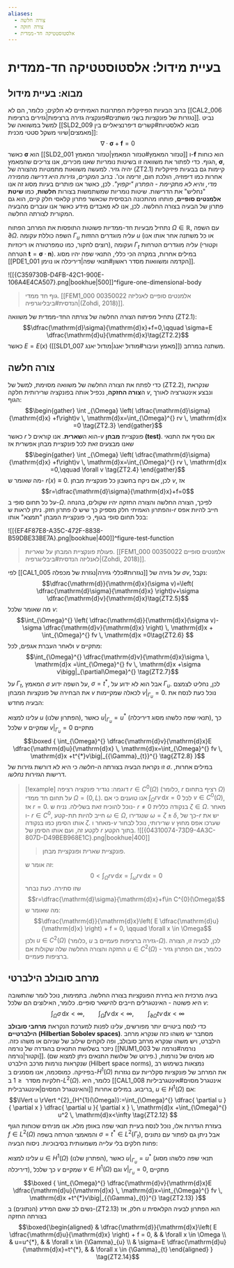 ```yaml
---
aliases:
  - צורה חלשה
  - צורה חזקה
  - אלסטוסטטיקה חד-ממדית
---
```

# בעיית מידול: אלסטוסטטיקה חד-ממדית

## מבוא: בעיית מידול

ברוב הבעיות הפיזיקלית הפתרונות האמיתיים לא *חלקים*; כלומר, הם לא [[CAL2_006 נגזרות של פונקציות בשני משתנים#פונקציה גזירה ברציפות|גזירים ברציפות]]. נביט למשל במשוואה של [[SLD2_009 מבוא לאלסטיות#קשרים דיפרנציאליים בין מאמצים|שיווי משקל סטטי מכנית]]:
$$\nabla\cdot \boldsymbol{\sigma}+\mathbf{f}=0 \tag{ZT2.1}$$
כאשר $\boldsymbol{\sigma}$ הוא [[SLD2_001 טנזור המאמץ#טנזור המאמץ|טנזור המאמץ]] ו-$\mathbf{f}$ הוא כוחות הגוף.
כדי לפתור את משוואה זו בשיטות נומריות שאנו מכירים, אנו צריכים שהמאמץ, $\boldsymbol{\sigma}$, יהיה גזיר. למעשה משוואות מתמטיות מהצורה של $\text{(ZT2.1)}$ קיימות גם בבעיות פיזיקליות אחרות כמו דיפוזיה, הולכת חום, זרימה וכו'. *ברוב המקרים, גזירות היא דרישה מחמירה מדי, והיא לא מתקיימת - הפתרון "יקפוץ"*. לכן, כאשר אנו פותרים בעיות מסוג זה אנו "נחליש" את הדרישות. שיטות נומריות שמשתמשות בצורות **חלשות**, כמו **שיטת אלמנטים סופיים**, פותחו מהתכונה הבסיסית שכאשר פתרון קלאסי חלק קיים, הוא גם פתרון של הבעיה בצורה החלשה. לכן, אנו לא מאבדים מידע כאשר אנו עוברים מהבעיה המקורית לצורתה החלשה.

נתחיל מבעיות חד-ממדיות פשוטות התופסות את המרחב הפתוח $\Omega \in \mathbb{R}$, עם השפה $\partial\Omega$. השפה כוללת עקומה ${\Gamma}_{u}$ עליה מוגדרים ההזזות $u$ (או כל משתנה אחר אותו אנו רוצים לחקור, כמו טמפרטורה או ריכוזיות), ועקומה ${\Gamma}_{t}$ עליה מוגדרים הטרחות (וקטורי הטרחה $\mathbf{t}=\boldsymbol{\sigma}\cdot \mathbf{n}$). במילים אחרות, במקרה הכי כללי, התנאי שפה יהיו מסוג [[PDE1_001 הקדמה ומשוואות מסדר ראשון#תנאי שפה|דיריכלה או נוימן]].

![[{C359730B-D4FB-42C1-900E-106A4E4CA507}.png|bookhue|500]]^figure-one-dimensional-body
>גוף חד ממדי. [[FEM1_000 00350022 אלמנטים סופיים לאנליזה הנדסית#ביבליוגרפיה|(Zohdi, 2018)]].

נתחיל מפיתוח הצורה החלשה של צורתה החד-ממדית של משוואה $\text{(ZT2.1)}$:
$$\dfrac{\mathrm{d}\sigma}{\mathrm{d}x}+f=0,\qquad \sigma=E \dfrac{\mathrm{d}u}{\mathrm{d}x}\tag{ZT2.2}$$
כאשר $E=E(x)$ ([[SLD1_007 מאמץ ועיבור#מודול יאנג|מודול יאנג]]) משתנה במרחב.

## צורה חלשה
כדי לפתח את הצורה החלשה של משוואה מסוימת, למשל של $\text{(ZT2.2)}$, שנקראת ה**צורה החזקה**, נכפיל אותה בפונקציה שרירותית חלקה $v$, ונבצע אינטגרציה לאורך הגוף:
$$\begin{gather}
\int _{\Omega} \left( \dfrac{\mathrm{d}\sigma}{\mathrm{d}x} +f\right)v \, \mathrm{d}x=\int_{\Omega}^{} rv \, \mathrm{d}x  =0 \tag{ZT2.3}
\end{gather}$$
כאשר $r$ הוא ה**שארית**. אנו קוראים ל-$v$ פונקציית **מבחן (test)**. אם נוסיף את התנאי שאנו מבצעים זאת לכל פונקציית מבחן אפשרית אז
$$\begin{gather}
\int _{\Omega} \left( \dfrac{\mathrm{d}\sigma}{\mathrm{d}x} +f\right)v \, \mathrm{d}x=\int_{\Omega}^{} rv \, \mathrm{d}x  =0,\qquad \forall v \tag{ZT2.4}
\end{gather}$$
מה שאומר ש- $r(x)\equiv0$. לכן, אם ניקח בחשבון כל פונקציית מבחן $v$, אז
$$r=\dfrac{\mathrm{d}\sigma}{\mathrm{d}x}+f=0$$
על כל תחום סופי ב-$\Omega$. לפיכך, הצורה החלשה והצורה החזקה יהיו שקולים, בהנחה והפתרון האמיתי חלק מספיק כך שיש לו פתרון חזק. ניתן לראות ש-$r$ חייב להיות אפס בכל תחום סופי בגוף, כי פונקציית המבחן "תמצא" אותו:

![[{EF4F87E8-A35C-472F-8838-B59DBE33BE7A}.png|bookhue|400]]^figure-test-function
>פעולת פונקציית המבחן על שאריות. [[FEM1_000 00350022 אלמנטים סופיים לאנליזה הנדסית#ביבליוגרפיה|(Zohdi, 2018)]].

לפי [[CAL1_005 נגזרות#כללי גזירה|נגזרת של מכפלה]] על גזירה של $\sigma v$, נקבל:
$$\dfrac{\mathrm{d}}{\mathrm{d}x}(\sigma v)=\left( \dfrac{\mathrm{d}\sigma}{\mathrm{d}x} \right)v+\sigma  \dfrac{\mathrm{d}v}{\mathrm{d}x}\tag{ZT2.5}$$
מה שאומר שלכל $v$:
$$\int_{\Omega}^{} \left( \dfrac{\mathrm{d}}{\mathrm{d}x}(\sigma v)-\sigma \dfrac{\mathrm{d}v}{\mathrm{d}x} \right) \, \mathrm{d}x + \int_{\Omega}^{} fv \, \mathrm{d}x =0\tag{ZT2.6} $$
ולאחר העברת אגפים, לכל $v$ מתקיים:
$$\int_{\Omega}^{}  \dfrac{\mathrm{d}v}{\mathrm{d}x}\sigma \, \mathrm{d}x =\int_{\Omega}^{} fv \, \mathrm{d}x +\sigma v\bigg|_{\partial\Omega}^{} \tag{ZT2.7}$$
על ${\Gamma}_{t}$, המאמץ $\sigma$ על השפה ידוע, $\sigma=t^{*}$, אבל הוא לא ידוע על ${\Gamma}_{u}$. לכן, נחליט לצמצם את הבחירה של פונקציות המבחן $v$ לכאלה שמקיימות $v\big|_{{\Gamma}_{u}}^{}=0$. נוכל כעת לנסח את הבעיה מחדש:

עלינו למצוא $u$ (הפתרון שלנו), כאשר $u\big|_{{\Gamma}_{u}}^{}=u^{*}$ (תנאי שפה כלשהו מסוג דיריכלה), כך שלכל $v$ שמקיים $v\big|_{{\Gamma}_{u}}^{}=0$ מתקיים
$$\boxed {
\int_{\Omega}^{}  \dfrac{\mathrm{d}v}{\mathrm{d}x}E \dfrac{\mathrm{d}u}{\mathrm{d}x} \, \mathrm{d}x=\int_{\Omega}^{} fv \, \mathrm{d}x +t^{*}v\big|_{{\Gamma}_{t}}^{}   \tag{ZT2.8}
 }$$
זו נקראת הבעיה בצורתה ה-*חלשה* כי היא לא דורשת גזירות של $\sigma$. במילים אחרות, דרישות הגזירות *נחלשו*.

>[!example] דוגמה: 
>נגדיר פונקציה רציפה $r\in C^{0}(\Omega)$ (כלומר, $r$ רציף בתחום $\Omega$) על תחום חד ממדי $\Omega=(0,L)$. אנו טוענים כי אם $\int_{\Omega}^{} rv \, \mathrm{d}x =0$ לכל $v\in C^{0}(\Omega)$, אז $r=0$.
> נוכל להוכיח זאת בשלילה. נניח ש- $r\neq 0$ בנקודה כללית $\zeta \in\Omega$. מאחר ו- $r\in C^{0}$, חייב להיות תת-קטע $\omega \in\Omega$, שנגדירו $\omega=\zeta\pm\delta$, כך של-$r$ יש את אותו הסימן כמו בנקודה $\zeta$. מאחר ו-$v$ שרירותי, נוכל לבחור $v$ שערכו אפס מחוץ לקטע זה, ועם אותו הסימן של $r$ בתוך הקטע.
> ![[{04310074-73D9-4A3C-807D-D49BEB968E1C}.png|bookhue|400]]
> >פונקציית שארית ופונקציית מבחן.
> 
> זה אומר ש:
> $$0<\int_{\Omega}^{} rv \, \mathrm{d}x =\int_{\omega}^{}rv  \, \mathrm{d}x=0 $$
> שזו סתירה.
> כעת נבחר
> $$r=\dfrac{\mathrm{d}\sigma}{\mathrm{d}x}+f\in C^{0}(\Omega)$$
> מה שאומר ש:
> $$\dfrac{\mathrm{d}}{\mathrm{d}x}\left( E \dfrac{\mathrm{d}u}{\mathrm{d}x} \right) + f = 0, \qquad \forall x \in \Omega$$
> ולכן $u\in C^{2}(\Omega)$ (כלומר, $u$ גזירה ברציפות פעמיים ב-$\Omega$). לכן, לבעיה זו, הצורה החזקה והצורה החלשה שלה שקולות אם $u\in C^{2}(\Omega)$ - כלומר, אם הפתרון גזיר ברציפות פעמיים.

## מרחב סובולב הילברטי
בעיה מרכזית היא בחירת הפונקציות בצורה החלשה. בתמימות, נוכל לומר שהתשובה היא פשוטה - האינטגרלים חייבים להישאר סופיים. כלומר, האילוצים הם שלכל $v$:
$$\int_{\Omega}^{} \sigma  \, \mathrm{d}x <\infty ,\qquad \int_{\Omega}^{} fv  \, \mathrm{d}x<\infty ,\qquad \int_{\partial\Omega}^{} tv \, \mathrm{d}x<\infty    $$
כדי לנסח ביטויים יותר מפורשים, עלינו לפנות למערכת הנקראת **מרחבי סובולב הילברטיים (Hilbertian Sobolev spaces)**. מסתבר יש משהו כזה שנקרא מרחב הילברט, ויש משהו שנקרא מרחב סובולב, ופה לוקחים שילוב של שניהם או משהו כזה.
ניזכר בשלושת התנאים בהגדרה של נורמה [[NUM1_003 נורמה#נורמה של וקטור|נורמה]]. (פירוט של שלושת התנאים ניתן למצוא שם.) סוג מסוים של נורמות, שנקראות נורמות מרכב הילברט (Hilbert space norms), נמצאות בשימוש רב בפיזיקה. כמוסכמה, אנו מסמנים ב-$H^{1}(\Omega)$ את המרחב של פונקציות סקלריות עם נגזרות חלקיות מסדר $\leq 1$ ב-$L^{2}(\Omega)$. כלומר, היא [[CAL1_008 אינטגרל מסוים#אינטגרביליות והאינטגרל המסוים|אינטגרבילית]] בריבוע. במילים אחרות, $u\in H^{1}(\Omega)$ אם:
$$\lVert u \rVert ^{2}_{H^{1}(\Omega)}:=\int_{\Omega}^{} \dfrac{ \partial u }{ \partial x } \dfrac{ \partial u }{ \partial x }  \, \mathrm{d}x +\int_{\Omega}^{} u^2 \, \mathrm{d}x<\infty \tag{ZT2.12} $$
בעזרת הגדרות אלו, נוכל לנסח בעיית תנאי שפה באופן מלא. אנו מניחים שכוחות הגוף $f\in L^{2}(\Omega)$ והמאמצי הטרחה בשפה $\sigma=t^{*}\in L^{2}({\Gamma}_{t})$, אבל ניתן גם לפתור עם נתונים פחות חלקים בלי עלייה משמעותית בסיבוכיות. ניסוח הבעיה:

עלינו למצוא $u\in H^{1}(\Omega)$ (הפתרון שלנו), כאשר $u\big|_{{\Gamma}_{u}}^{}=u^{*}$ (תנאי שפה כלשהו מסוג דיריכלה), כך שלכל $v$ שמקיים $v\in H^{1}(\Omega)$ וגם $v\big|_{{\Gamma}_{u}}^{}=0$, מתקיים
$$\boxed {
\int_{\Omega}^{}  \dfrac{\mathrm{d}v}{\mathrm{d}x}E \dfrac{\mathrm{d}u}{\mathrm{d}x} \, \mathrm{d}x=\int_{\Omega}^{} fv \, \mathrm{d}x +t^{*}v\big|_{{\Gamma}_{t}}^{}   \tag{ZT2.13}
 }$$
נשים לב שאם המידע (הנתונים) ב-$\text{(ZT2.13)}$ חלק, אז $u$ הוא הפתרון לבעיה הקלאסית בצורתה החזקה
$$\boxed{\begin{aligned}
 & \dfrac{\mathrm{d}}{\mathrm{d}x}\left( E \dfrac{\mathrm{d}u}{\mathrm{d}x} \right) + f = 0, &  &  \forall x \in \Omega \\
 & u=u^{*}, &  & \forall x \in {\Gamma}_{u} \\
 & \sigma=E \dfrac{\mathrm{d}u}{\mathrm{d}x}=t^{*}, &  & \forall x \in {\Gamma}_{t}
\end{aligned} } \tag{ZT2.14}$$

